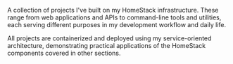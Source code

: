 A collection of projects I've built on my HomeStack infrastructure. These range from web applications and APIs to command-line tools and utilities, each serving different purposes in my development workflow and daily life.

All projects are containerized and deployed using my service-oriented architecture, demonstrating practical applications of the HomeStack components covered in other sections.